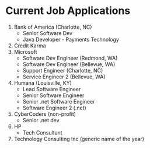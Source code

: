 # Current Job Applications

1. Bank of America \(Charlotte, NC\)
   * Senior Software Dev
   * Java Developer - Payments Technology
2. Credit Karma
3. Microsoft
   * Software Dev Engineer \(Redmond, WA\)
   * Software Dev Engineer \(Bellevue, WA\)
   * Support Engineer \(Charlotte, NC\)
   * Service Engineer 2 \(Bellevue, WA\)
4. Humana \(Louisville, KY\)
   * Lead Software Engineer
   * Senior Software Engineer
   * Senior .net Software Engineer
   * Software Engineer 2 \(.net\)
5. CyberCoders \(non-profit\)
   * Senior .net dev
6. HP
   * Tech Consultant
7. Technology Consulting Inc \(generic name of the year\)

